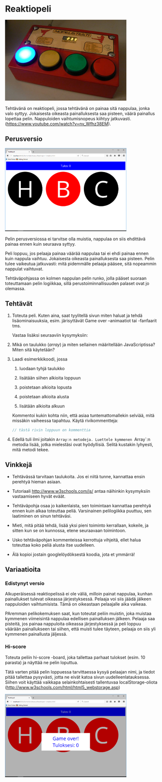 Reaktiopeli
===========

<img src="media/5e7a8461c064adb51984e7e962530b49.jpg" width=400px>

Tehtävänä on reaktiopeli, jossa tehtävänä on painaa sitä nappulaa, jonka valo
syttyy. Jokaisesta oikeasta painalluksesta saa pisteen, väärä painallus lopettaa
pelin. Nappuloiden vaihtumisnopeus kiihtyy jatkuvasti.
(https://www.youtube.com/watch?v=nv_Wfhz38EM).


Perusversio
-----------
<img src="media/14324402efc487bcccc4010a7a34af9e.png" width=400px>

Pelin perusversiossa ei tarvitse olla muistia, nappulaa on siis ehdittävä painaa
ennen kuin seuraava syttyy.

Peli loppuu, jos pelaaja painaa väärää nappulaa tai ei ehdi painaa ennen kuin
nappula vaihtuu. Jokaisesta oikeasta painalluksesta saa pisteen. Pelin tulee
vaikeutua jatkuvasti: mitä pidemmälle pelaaja pääsee, sitä nopeammin nappulat
vaihtuvat.

Tehtäväpohjassa on kolmen nappulan pelin runko, jolla pääset suoraan
toteuttamaan pelin logiikkaa, sillä perustoiminnallisuuden palaset ovat jo
olemassa.

Tehtävät
--------

1.  Toteuta peli. Kuten aina, saat tyylitellä sivun miten haluat ja tehdä
    lisäominaisuuksia, esim. järisyttävät Game over –animaatiot tai -fanfaarit
    tms.

    Vastaa lisäksi seuraaviin kysymyksiin:

1.  Mikä on taulukko (_array_) ja miten sellainen määritellään JavaScriptissa? Miten sitä
    käytetään?

2.  Laadi esimerkkikoodi, jossa

    1.  luodaan tyhjä taulukko

    2.  lisätään siihen alkioita loppuun

    3.  poistetaan alkioita lopusta

    4.  poistetaan alkioita alusta

    5.  lisätään alkioita alkuun

    Kommentoi kukin kohta niin, että asiaa tuntemattomallekin selviää, mitä missäkin
    vaiheessa tapahtuu. Käytä rivikommentteja:

    ```javascript
    // tästä rivin loppuun on kommenttia
    ```

1.  Edellä tuli ilmi joitakin `Array:n metodeja. Luettele kymmenen `Array`:n
    metodia lisää, jotka mielestäsi ovat hyödyllisiä. Selitä kustakin lyhyesti,
    mitä metodi tekee.

Vinkkejä
--------

-   Tehtävässä tarvitaan taulukoita. Jos ei niitä tunne, kannattaa ensin
    perehtyä hieman asiaan.

-   Tutoriaali <http://www.w3schools.com/js/> antaa näihinkin kysymyksiin
    vastaamiseen hyvät eväät.

-   Tehtäväpohja osaa jo kaikenlaista, sen toimintaan kannattaa perehtyä ennen
    kuin alkaa toteuttaa peliä. Varsinainen pelilogiikka puuttuu, sen laatiminen
    on sinun tehtäväsi.

-   Mieti, mitä pitää tehdä, lisää yksi pieni toiminto kerrallaan, kokeile, ja
    sitten kun se on kunnossa, etene seuraavaan toimintoon.

-   Usko tehtäväpohjan kommenteissa kerrottuja vihjeitä, ellet halua toteuttaa
    koko peliä alusta itse uudelleen.

-   Älä kopioi jostain googlelöydöksestä koodia, jota et ymmärrä!

Variaatioita
------------

### Edistynyt versio

Alkuperäisessä reaktiopelissä ei ole väliä, milloin painat nappulaa, kunhan
painallukset tulevat oikeassa järjestyksessä. Pelaaja voi siis jäädä jälkeen
nappuloiden vaihtumisista. Tämä on oikeastaan pelaajalle aika vaikeaa.

PAremman pelikokemuksen saat, kun toteutat peliin muistin, joka muistaa kymmenen viimeisintä
nappulaa edellisen painalluksen jälkeen. Pelaaja saa pisteitä, jos painaa
nappuloita oikeassa järjestyksessä ja peli loppuu väärään painallukseen tai
siihen, että muisti tulee täyteen, pelaaja on siis yli kymmenen painallusta
jäljessä.

### Hi-score

Toteuta peliin hi-score -board, joka tallettaa parhaat tulokset (esim. 10
parasta) ja näyttää ne pelin loputtua.

Tätä varten pitää pelin loppuessa tarvittaessa kysyä pelaajan nimi, ja tiedot
pitää tallettaa pysyvästi, jotta ne eivät katoa sivun uudelleenlatauksessa.
Siihen voit käyttää vaikkapa selainkohtaisesti tallentuvaa localStorage-oliota
(http://www.w3schools.com/html/html5_webstorage.asp)

<img src="media/62b56c0fc719a7d5aadfa1cab388c384.png" width="400px">

